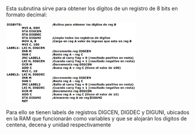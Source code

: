 Esta subrutina sirve para obtener los dígitos de un registro de 8 bits en formato decimal:<br>

<img src="digbyte_8085.PNG" width=70% height=70%>

Para ello se tienen labels de registros DIGCEN, DIGDEC y DIGUNI, ubicados en la RAM que funcionarán como variables y que se alojarán los digitos de centena, decena y unidad respectivamente

